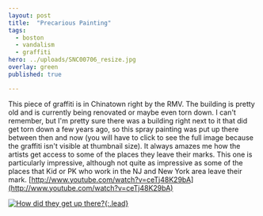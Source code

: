 ```yaml
---
layout: post
title:  "Precarious Painting"
tags:
  - boston
  - vandalism
  - graffiti
hero: ../uploads/SNC00706_resize.jpg
overlay: green
published: true

---
```


This piece of graffiti is in Chinatown right by the RMV. The building is pretty old and is currently being renovated or maybe even torn down. I can't remember, but I'm pretty sure there was a building right next to it that did get torn down a few years ago, so this spray painting was put up there between then and now (you will have to click to see the full image because the graffiti isn't visible at thumbnail size). It always amazes me how the artists get access to some of the places they leave their marks. This one is particularly impressive, although not quite as impressive as some of the places that Kid or PK who work in the NJ and New York area leave their mark. [http://www.youtube.com/watch?v=ceTj48K29bA](http://www.youtube.com/watch?v=ceTj48K29bA)

[![How did they get up there?](../uploads/SNC00706_resize.jpg){:.lead}](../uploads/SNC00706.jpg)